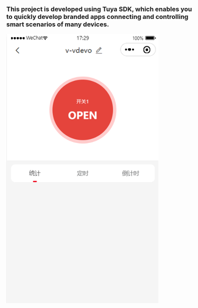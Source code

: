 ### This project is developed using Tuya SDK, which enables you to quickly develop branded apps connecting and controlling smart scenarios of many devices.
![xx](https://github.com/MatthewTt/matt_tuya_mini/blob/main/image/tuya_demo.png)
